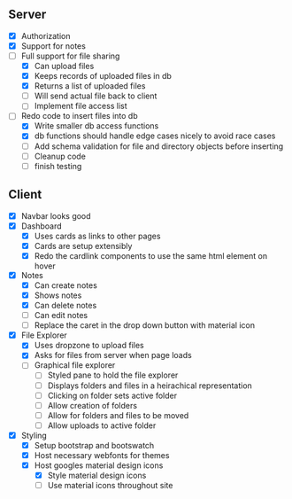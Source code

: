 ## Server

- [x] Authorization
- [x] Support for notes
- [ ] Full support for file sharing
  - [x] Can upload files
  - [x] Keeps records of uploaded files in db
  - [x] Returns a list of uploaded files
  - [ ] Will send actual file back to client
  - [ ] Implement file access list
- [ ] Redo code to insert files into db
  - [x] Write smaller db access functions
  - [x] db functions should handle edge cases nicely to avoid race cases
  - [ ] Add schema validation for file and directory objects before inserting
  - [ ] Cleanup code
  - [ ] finish testing

## Client

- [x] Navbar looks good
- [x] Dashboard
  - [x] Uses cards as links to other pages
  - [x] Cards are setup extensibly
  - [x] Redo the cardlink components to use the same html element on hover
- [x] Notes
  - [x] Can create notes
  - [x] Shows notes
  - [x] Can delete notes
  - [ ] Can edit notes
  - [ ] Replace the caret in the drop down button with material icon
- [x] File Explorer
  - [x] Uses dropzone to upload files
  - [x] Asks for files from server when page loads
  - [ ] Graphical file explorer
    - [ ] Styled pane to hold the file explorer
    - [ ] Displays folders and files in a heirachical representation
    - [ ] Clicking on folder sets active folder
    - [ ] Allow creation of folders
    - [ ] Allow for folders and files to be moved
    - [ ] Allow uploads to active folder
- [x] Styling
  - [x] Setup bootstrap and bootswatch
  - [x] Host necessary webfonts for themes
  - [x] Host googles material design icons
    - [x] Style material design icons
    - [ ] Use material icons throughout site
